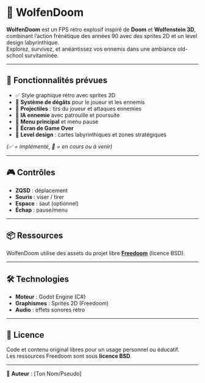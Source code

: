 # 🐺 WolfenDoom

**WolfenDoom** est un FPS rétro explosif inspiré de **Doom** et **Wolfenstein 3D**, combinant l’action frénétique des années 90 avec des sprites 2D et un level design labyrinthique.  
Explorez, survivez, et anéantissez vos ennemis dans une ambiance old-school survitaminée.  

---

## 🚀 Fonctionnalités prévues
- ✅ Style graphique rétro avec sprites 2D
- 🔄 **Système de dégâts** pour le joueur et les ennemis
- 🔄 **Projectiles** : tirs du joueur et attaques ennemies
- 🔄 **IA ennemie** avec patrouille et poursuite
- 🔄 **Menu principal** et menu pause
- 🔄 **Écran de Game Over**
- 🔄 **Level design** : cartes labyrinthiques et zones stratégiques

*(✅ = implémenté, 🔄 = en cours ou à venir)*

---

## 🎮 Contrôles
- **ZQSD** : déplacement  
- **Souris** : viser / tirer  
- **Espace** : saut (optionnel)  
- **Échap** : pause/menu  

---

## 📦 Ressources
WolfenDoom utilise des assets du projet libre **[Freedoom](https://freedoom.github.io/)** (licence BSD).  

---

## 🛠 Technologies
- **Moteur** : Godot Engine (C#)  
- **Graphismes** : Sprites 2D (Freedoom)  
- **Audio** : effets sonores rétro  

---

## 📜 Licence
Code et contenu original libres pour un usage personnel ou éducatif.  
Les ressources Freedoom sont sous **licence BSD**.  

---

👤 **Auteur** : [Ton Nom/Pseudo]